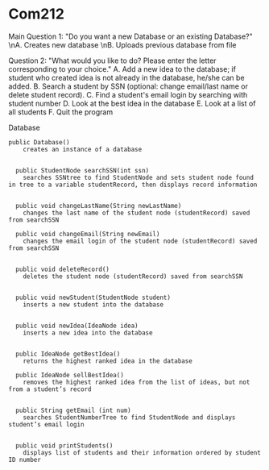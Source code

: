 # Com212
Main
Question 1: "Do you want a new Database or an existing Database?"
\nA. Creates new database
\nB. Uploads previous database from file

Question 2: "What would you like to do? Please enter the letter corresponding to your choice."
A. Add a new idea to the database; if student who created idea is not already in the database, he/she can be added.
B. Search a student by SSN (optional: change email/last name or delete student record).
C. Find a student's email login by searching with student number
D. Look at the best idea in the database
E. Look at a list of all students
F. Quit the program




Database
	
	public Database()
		creates an instance of a database
	  
	  
	  public StudentNode searchSSN(int ssn)
		searches SSNtree to find StudentNode and sets student node found in tree to a variable studentRecord, then displays record information


	  public void changeLastName(String newLastName)
		changes the last name of the student node (studentRecord) saved from searchSSN

	  public void changeEmail(String newEmail)
		changes the email login of the student node (studentRecord) saved from searchSSN


	  public void deleteRecord()
		deletes the student node (studentRecord) saved from searchSSN


	  public void newStudent(StudentNode student)
		inserts a new student into the database


	  public void newIdea(IdeaNode idea)
		inserts a new idea into the database


	  public IdeaNode getBestIdea()
		returns the highest ranked idea in the database

	  public IdeaNode sellBestIdea()
		removes the highest ranked idea from the list of ideas, but not from a student’s record


	  public String getEmail (int num)
		searches StudentNumberTree to find StudentNode and displays student’s email login


	  public void printStudents()
		displays list of students and their information ordered by student ID number
